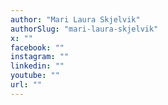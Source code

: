 ```yaml
---
author: "Mari Laura Skjelvik"
authorSlug: "mari-laura-skjelvik"
x: ""
facebook: ""
instagram: ""
linkedin: ""
youtube: ""
url: ""
---
```

